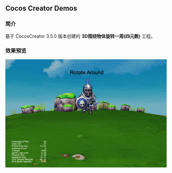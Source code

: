 ## Cocos Creator Demos

### 简介
基于 CocosCreator 3.5.0 版本创建的 **3D围绕物体旋转一周(四元数)** 工程。

### 效果预览
![image](../../../gif/202201/2022012082.gif)